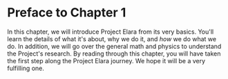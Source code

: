 # Preface to Chapter 1

In this chapter, we will introduce Project Elara from its very basics. You'll learn the details of what it's about, why we do it, and _how_ we do what we do. In addition, we will go over the general math and physics to understand the Project's research. By reading through this chapter, you will have taken the first step along the Project Elara journey. We hope it will be a very fulfilling one.